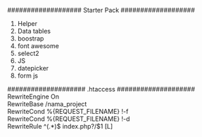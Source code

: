 ###################
Starter Pack
###################
1. Helper 
2. Data tables
3. boostrap 
4. font awesome
5. select2
6. JS 
7. datepicker
8. form js

####################
.htaccess
####################
<IfModule mod_rewrite.c><br>
  RewriteEngine On<br>
  RewriteBase /nama_project<br>
  RewriteCond %{REQUEST_FILENAME} !-f<br>
  RewriteCond %{REQUEST_FILENAME} !-d<br>
  RewriteRule ^(.*)$ index.php?/$1 [L]<br>
</IfModule>
